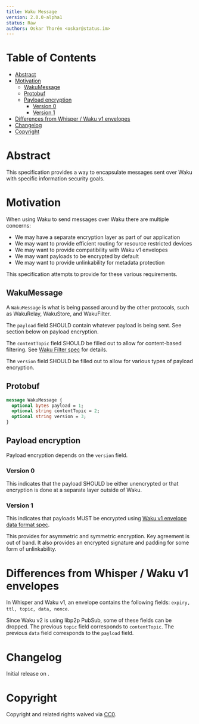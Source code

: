 ```yaml
---
title: Waku Message
version: 2.0.0-alpha1
status: Raw
authors: Oskar Thorén <oskar@status.im>
---
```


# Table of Contents

- [Abstract](#abstract)
- [Motivation](#motivation)
    - [WakuMessage](#wakumessage)
    - [Protobuf](#protobuf)
    - [Payload encryption](#payload-encryption)
        - [Version 0](#version-0)
        - [Version 1](#version-1)
- [Differences from Whisper / Waku v1 envelopes](#differences-from-whisper--waku-v1-envelopes)
- [Changelog](#changelog)
- [Copyright](#copyright)

# Abstract

This specification provides a way to encapsulate messages sent over Waku with specific information security goals.

# Motivation

When using Waku to send messages over Waku there are multiple concerns:
- We may have a separate encryption layer as part of our application
- We may want to provide efficient routing for resource restricted devices
- We may want to provide compatibility with Waku v1 envelopes
- We may want payloads to be encrypted by default
- We may want to provide unlinkability for metadata protection

This specification attempts to provide for these various requirements.

## WakuMessage

A `WakuMessage` is what is being passed around by the other protocols, such as WakuRelay, WakuStore, and WakuFilter.

The `payload` field SHOULD contain whatever payload is being sent. See section below on payload encryption.

The `contentTopic` field SHOULD be filled out to allow for content-based filtering. See [Waku Filter spec](waku-filter.md) for details.

The `version` field SHOULD be filled out to allow for various types of payload encryption.

## Protobuf

```protobuf
message WakuMessage {
  optional bytes payload = 1;
  optional string contentTopic = 2;
  optional string version = 3;
}
```

## Payload encryption

Payload encryption depends on the `version` field.

### Version 0

This indicates that the payload SHOULD be either unencrypted or that encryption is done at a separate layer outside of Waku.

### Version 1

This indicates that payloads MUST be encrypted using [Waku v1 envelope data
format spec](../v1/envelope-data-format.md).

This provides for asymmetric and symmetric encryption. Key agreement is out of band. It also provides an encrypted signature and padding for some form of unlinkability.

# Differences from Whisper / Waku v1 envelopes

In Whisper and Waku v1, an envelope contains the following fields: `expiry, ttl,
topic, data, nonce`.

Since Waku v2 is using libp2p PubSub, some of these fields can be dropped. The previous `topic`
field corresponds to `contentTopic`. The previous `data` field corresponds to the `payload` field.

# Changelog

Initial release on [](TODO).

# Copyright

Copyright and related rights waived via
[CC0](https://creativecommons.org/publicdomain/zero/1.0/).
